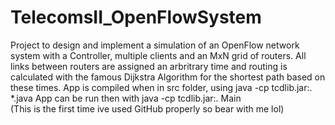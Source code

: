 # TelecomsII_OpenFlowSystem
Project to design and implement a simulation of an OpenFlow network system with a Controller, 
multiple clients and an MxN grid of routers. All links between routers are assigned an arbritrary
time and routing is calculated with the famous Dijkstra Algorithm for the shortest path based 
on these times. App is compiled when in src folder, using java -cp tcdlib.jar:. *.java
App can be run then with java -cp tcdlib.jar:. Main   
(This is the first time ive used GitHub properly so bear with me lol)
